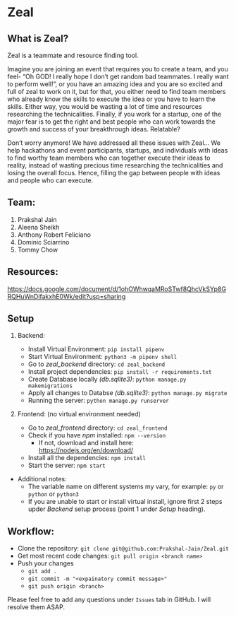 # Zeal

## What is Zeal?
Zeal is a teammate and resource finding tool.

Imagine you are joining an event that requires you to create a team, and you feel- “Oh GOD! I really hope I don’t get random bad teammates. I really want to perform well!”, or you have an amazing idea and you are so excited and full of zeal to work on it, but for that, you either need to find team members who already know the skills to execute the idea or you have to learn the skills. Either way, you would be wasting a lot of time and resources researching the technicalities. Finally, if you work for a startup, one of the major fear is to get the right and best people who can work towards the growth and success of your breakthrough ideas. Relatable?
 
Don’t worry anymore! We have addressed all these issues with Zeal…
We help hackathons and event participants, startups, and individuals with ideas to find worthy team members who can together execute their ideas to reality, instead of wasting precious time researching the technicalities and losing the overall focus. Hence, filling the gap between people with ideas and people who can execute.

## Team:
1. Prakshal Jain
2. Aleena Sheikh
3. Anthony Robert Feliciano
4. Dominic Sciarrino
5. Tommy Chow

## Resources:
https://docs.google.com/document/d/1ohOWhwqaMRoSTwf8QhcVkSYp8GRQHuWnDifakxhE0Wk/edit?usp=sharing

## Setup
1. Backend:
    * Install Virtual Environment: ```pip install pipenv```
    * Start Virtual Environment: ```python3 -m pipenv shell```
    * Go to *zeal_backend* directory: ```cd zeal_backend```
    * Install project dependencies: ```pip install -r requirements.txt```
    * Create Database locally *(db.sqlite3)*: ```python manage.py makemigrations```
    * Apply all changes to Databse *(db.sqlite3)*: ```python manage.py migrate```
    * Running the server: ```python manage.py runserver```

2. Frontend: (no virtual environment needed)
    * Go to *zeal_frontend* directory: ```cd zeal_frontend```
    * Check if you have *npm* installed: ```npm --version```
        * If not, download and install here: https://nodejs.org/en/download/
    * Install all the dependencies: ```npm install```
    * Start the server: ```npm start```

* Additional notes:
    * The variable name on different systems my vary, for example: ```py``` or ```python``` or ```python3```
    * If you are unable to start or install virtual install, ignore first 2 steps upder *Backend* setup process (point 1 under *Setup* heading).

## Workflow:
* Clone the repository: `git clone git@github.com:Prakshal-Jain/Zeal.git`
* Get most recent code changes: `git pull origin <branch name>`
* Push your changes
    * `git add .`
    * `git commit -m "<expainatory commit message>"`
    * `git push origin <branch>`

Please feel free to add any questions under `Issues` tab in GitHub. I will resolve them ASAP.